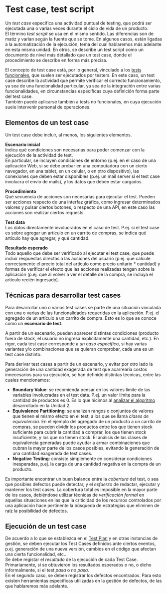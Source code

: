 # Test case, test script
Un _test case_ especifica una actividad puntual de testing, que podrá ser ejecutada una o varias veces durante el ciclo de vida de un producto.  
El término _test script_ se usa en el mismo sentido. Las diferencias son de matiz y varían según la fuente que se tome. 
En algunos casos, están ligadas a la automatización de la ejecución, tema del cual hablaremos más adelante en esta misma unidad. 
En otros, se describe un test script como un documento de nivel más detallado que un test case, donde el procedimiento se describe en forma más precisa.

El concepto de test case está, por lo general, vinculado a los [tests funcionales](./tipos-documentacion.md), que suelen ser ejecutados por testers. En este caso, un test case describe la actividad que permite verificar el correcto funcionamiento, ya sea de una funcionalidad particular, ya sea de la integración entre varias funcionalidades, en circunstancias específicas cuya definición forma parte del test case.  
También puede aplicarse también a tests no funcionales, en cuya ejecución suele intervenir personal de operaciones.


## Elementos de un test case
Un test case debe incluir, al menos, los siguientes elementos.

**Escenario inicial**  
Indica qué condiciones son necesarias para poder comenzar con la ejecución de la actividad de test.  
En particular, se incluyen condiciones de entorno (p.ej. en el caso de una aplicación Web, si se debe probar en una computadora con un cierto navegador, en una tablet, en un celular, o en otro dispositivo), las conexiones que deben estar disponibles (p.ej. un mail server si el test case involucra el envío de mails), y los datos que deben estar cargados.

**Procedimiento**  
Qué secuencia de acciones son necesarias para ejecutar el test. Pueden ser acciones respecto de una interfaz gráfica, como ingresar determinados valores y pulsar ciertos botones, o respecto de una API, en este caso las acciones son realizar ciertos requests.

**Test data**  
Los datos directamente involucrados en el caso de test. P.ej. si el test case es sobre agregar un artículo en un carrito de compras, se indica qué artículo hay que agregar, y qué cantidad.

**Resultado esperado**  
Todo aquello que debe ser verificado al ejecutar el test case, que puede incluir respuestas directas a las acciones del usuario (p.ej. que calcule correctamente el precio total del artículo como precio unitario * cantidad) y formas de verificar el efecto que las acciones realizadas tengan sobre la aplicación (p.ej. que al volver a ver el detalle de la compra, se incluya el artículo recién ingresado).


## Técnicas para desarrollar test cases
Para desarrollar uno o varios test cases se parte de una situación vinculada con una o varias de las funcionalidades requeridas en la aplicación. P.ej. el agregado de un artículo a un carrito de compra. Esto es lo que se conoce como un **escenario de test**.

A partir de un escenario, pueden aparecer distintas condiciones (producto fuera de stock, el usuario no ingresa explícitamente una cantidad, etc.). En rigor, cada test case corresponde a _un caso específico_, si hay varias variantes y/o combinaciones que se quieran comprobar, cada una es un test case distinto.

Para derivar test cases a partir de un escenario, y evitar por otro lado la generación de una cantidad exagerada de test que acarrearía costos innecesarios para su ejecución, se han definido distintas técnicas, entre las cuales mencionamos:
- **Boundary Value**: se recomienda pensar en los valores límite de las variables involucradas en el test data. P.ej. un valor límite para la cantidad de productos es 0. Es lo que hicimos al [analizar el algoritmo](../../logica-algoritmica/elevando/casos-limite.md) desarrollado en la Unidad 2.
- **Equivalence Partitioning**: se analizan rangos o conjuntos de valores que tienen el mismo efecto en el test, a los que se llama _clases de equivalencia_. En el ejemplo del agregado de un producto a un carrito de compras, se pueden dividir los productos entre los que tienen stock suficiente para cubrir la cantidad a comprar, los que tienen stock insuficiente, y los que no tienen stock. El análisis de las clases de equivalencia generadas puede ayudar a armar combinaciones que cubran la mayor parte de los casos posibles, evitando la generación de una cantidad exagerada de test cases.
- **Negative Testing**: consiste simplemente en considerar condiciones inesperadas, p.ej. la carga de una cantidad negativa en la compra de un producto.

Es importante encontrar un buen balance entre la _cobertura_ del test, o sea qué posibles defectos puede detectar, y el _esfuerzo_ de redactar, ejecutar y mantener los test cases. La cobertura total es imposible en la mayor parte de los casos, debiéndose utilizar técnicas de _verificación formal_ en aquellas situaciones en las que la criticidad de los recursos controlados por una aplicación hace pertinente la búsqueda de estrategias que eliminen de raíz la posibilidad de defectos.


## Ejecución de un test case
De acuerdo a lo que se establezca en el [Test Plan](./test-plan.md) y en otras instancias de gestión, se deben ejecutar los Test Cases definidos ante ciertos eventos, p.ej. generación de una nueva versión, cambios en el código que afectan una cierta funcionalidad, etc..  
Se debe registar el _resultado_ de la ejecución de cada Test Case. Primariamente, si se obtuvieron los resultados esperados o no, o dicho informalmente, si el test _pasa_ o _no pasa_.  
En el segundo caso, se deben registrar los defectos encontrados. Para esto existen herramientas específicas utilizadas en la gestión de defectos, de las que hablaremos más adelante.